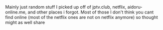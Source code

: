 Mainly just random stuff I picked up off of jptv.club, netflix, aidoru-online.me, and other places i forgot. Most of those I don't think you cant find online (most of the netflix ones are not on netflix anymore) so thought might as well share
